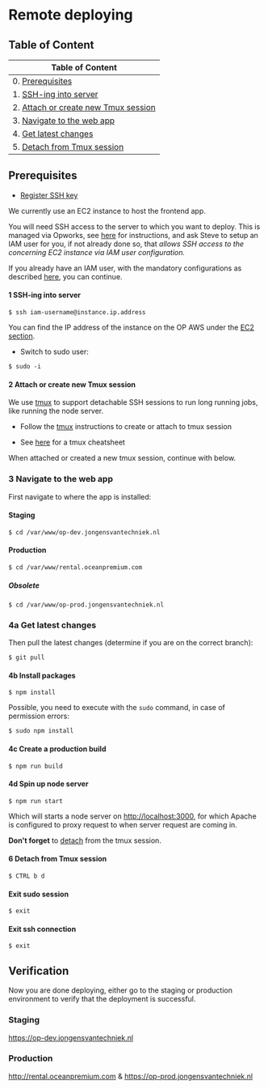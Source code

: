 # Remote deploying

## Table of Content

| Table of Content                                                             |
|------------------------------------------------------------------------------|
| 0. [Prerequisites](#markdown-header-prerequisites)           |
| 1. [SSH-ing into server](#markdown-header-1-ssh-ing-into-server)     |
| 2. [Attach or create new Tmux session](#markdown-header-2-attach-or-create-new-tmux-session)|                   
| 3. [Navigate to the web app](#markdown-header-3-navigate-to-the-web-app)|
| 4. [Get latest changes](#markdown-header-4a-get-latest-changes)
| 5. [Detach from Tmux session](#markdown-header-detach-from-tmux-session)|

## Prerequisites

- [Register SSH key](Register%20SSH%20key) 

We currently use an EC2 instance to host the frontend app.

You will need SSH access to the server to which you want to deploy. This is managed via Opworks, see [here](https://stackoverflow.com/c/jongens-van-techniek/questions/98) for instructions, 
and ask Steve to setup an IAM user for you, if not already done so, that _allows SSH access to the concerning EC2 instance via IAM user configuration._

If you already have an IAM user, with the mandatory configurations as described [here](https://stackoverflow.com/c/jongens-van-techniek/questions/98), you can continue.

#### 1 SSH-ing into server

```shell
$ ssh iam-username@instance.ip.address
```

You can find the IP address of the instance on the OP AWS under the [EC2 section](https://eu-west-1.console.aws.amazon.com/ec2/v2/home?region=eu-west-1#Instances:sort=instanceId).

- Switch to sudo user:

```shell
$ sudo -i
```

#### 2 Attach or create new Tmux session

We use [tmux](https://en.wikipedia.org/wiki/Tmux) to support detachable SSH sessions to run long running jobs, like running the node server. 

- Follow the [tmux](tmux) instructions to create or attach to tmux session

- See [here](https://tmuxcheatsheet.com) for a tmux cheatsheet

When attached or created a new tmux session, continue with below.

### 3 Navigate to the web app

First navigate to where the app is installed:

#### Staging

```shell
$ cd /var/www/op-dev.jongensvantechniek.nl
```

#### Production

```shell
$ cd /var/www/rental.oceanpremium.com
```

##### Obsolete

```shell
$ cd /var/www/op-prod.jongensvantechniek.nl
```

### 4a Get latest changes

Then pull the latest changes (determine if you are on the correct branch):

```shell
$ git pull
```

#### 4b Install packages

```shell
$ npm install
```

Possible, you need to execute with the `sudo` command, in case of permission errors:

```shell
$ sudo npm install
```

#### 4c Create a production build 

```shell
$ npm run build
```

#### 4d Spin up node server

```shell
$ npm run start
```

Which will starts a node server on [http://localhost:3000](http://localhost:3000), for which Apache is configured to proxy request to when server request are coming in.

**Don't forget** to [detach](https://bitbucket.org/jvt/ocean-premium-frontend/wiki/tmux#markdown-header-detach-from-current-tmux-session) from the tmux session.

#### 6 Detach from Tmux session

```shell
$ CTRL b d
```

#### Exit sudo session
```shell
$ exit
```

#### Exit ssh connection

```shell
$ exit
```

## Verification

Now you are done deploying, either go to the staging or production environment to verify that the deployment is successful.

### Staging

https://op-dev.jongensvantechniek.nl

### Production

http://rental.oceanpremium.com & https://op-prod.jongensvantechniek.nl